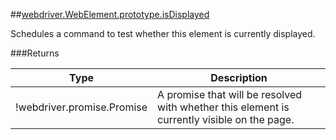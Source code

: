 ##[webdriver.WebElement.prototype.isDisplayed](https://code.google.com/p/selenium/source/browse/javascript/webdriver/webdriver.js#1941)

Schedules a command to test whether this element is currently displayed.






###Returns

Type | Description
--- | ---
!webdriver.promise.Promise | A promise that will be resolved with whether this element is currently visible on the page.

